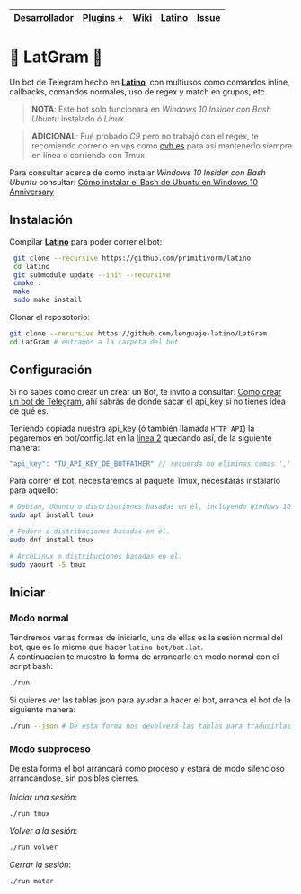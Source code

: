 |  [Desarrollador](https://telegram.me/jarriz)    |    <b>[Plugins +](https://github.com/jarriztg/Plugins-LatGram)</b>    |    [Wiki](https://github.com/lenguaje-latino/LatGram/wiki) | [Latino](https://github.com/primitivorm/latino)   |    [Issue](https://github.com/lenguaje-latino/LatGram/issues/new) |
|----|----|----|----|----|

# :robot: LatGram :robot:

Un bot de Telegram hecho en <b>[Latino](https://github.com/primitivorm/latino)</b>, con multiusos como comandos inline, callbacks, comandos normales, uso de regex y match en grupos, etc.

><b>NOTA</b>: Este bot solo funcionará en <i>Windows 10 Insider con Bash Ubuntu</i> instalado ó <i>Linux</i>.

><b>ADICIONAL</b>: Fué probado <i>C9</i> pero no trabajó con el regex, te recomiendo correrlo en vps como [ovh.es](https://ovh.es) para así mantenerlo siempre en línea o corriendo con Tmux.

Para consultar acerca de como instalar <i>Windows 10 Insider con Bash Ubuntu</i> consultar: [Cómo instalar el Bash de Ubuntu en Windows 10 Anniversary](https://winphonemetro.com/2016/08/como-instalar-bash-ubuntu-windows-10-anniversary)

## Instalación
Compilar <b>[Latino](https://github.com/primitivorm/latino)</b> para poder correr el bot:

```bash
 git clone --recursive https://github.com/primitivorm/latino
 cd latino
 git submodule update --init --recursive
 cmake .
 make
 sudo make install
```

Clonar el reposotorio:
```bash
git clone --recursive https://github.com/lenguaje-latino/LatGram
cd LatGram # entramos a la carpeta del bot
```

## Configuración

Si no sabes como crear un crear un Bot, te invito a consultar: [Como crear un bot de Telegram](https://github.com/lenguaje-latino/LatGram/wiki/Como-crear-un-bot-de-Telegram), ahí sabrás de donde sacar el api_key si no tienes idea de qué es.

Teniendo copiada nuestra api_key (ó también llamada `HTTP API`) la pegaremos en bot/config.lat en la [línea 2](https://github.com/lenguaje-latino/LatGram/blob/master/bot/config.lat#L2) quedando así, de la siguiente manera:
```C
"api_key": "TU_API_KEY_DE_BOTFATHER" // recuerda no eliminas comas ',' ni nada.
```

Para correr el bot, necesitaremos al paquete Tmux, necesitarás instalarlo para aquello:
```bash
# Debian, Ubuntu o distribuciones basadas en él, incluyendo Windows 10 Insider Bash Ubuntu.
sudo apt install tmux

# Fedora o distribuciones basadas en él.
sudo dnf install tmux

# ArchLinux o distribuciones basadas en él.
sudo yaourt -S tmux
```

## Iniciar

### Modo normal

Tendremos varias formas de iniciarlo, una de ellas es la sesión normal del bot, que es lo mismo que hacer `latino bot/bot.lat`.
<br>A continuación te muestro la forma de arrancarlo en modo normal con el script bash:
```bash
./run
```

Si quieres ver las tablas json para ayudar a hacer el bot, arranca el bot de la siguiente manera:
```bash
./run --json # De esta forma nos devolverá las tablas para traducirlas
```


### Modo subproceso
De esta forma el bot arrancará como proceso y estará de modo silencioso arrancandose, sin posibles cierres.
<br><br>
<i>Iniciar una sesión</i>:
```bash
./run tmux
```

<i>Volver a la sesión</i>:
```bash
./run volver
```

<i>Cerrar la sesión</i>:
```bash
./run matar
```
